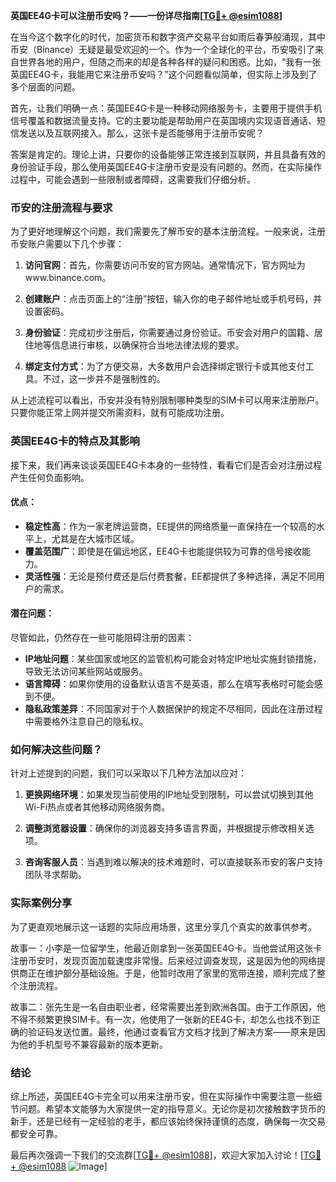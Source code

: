 **英国EE4G卡可以注册币安吗？——一份详尽指南[[TG💪+ @esim1088](https://t.me/s/esim1088)]**

在当今这个数字化的时代，加密货币和数字资产交易平台如雨后春笋般涌现，其中币安（Binance）无疑是最受欢迎的一个。作为一个全球化的平台，币安吸引了来自世界各地的用户，但随之而来的却是各种各样的疑问和困惑。比如，“我有一张英国EE4G卡，我能用它来注册币安吗？”这个问题看似简单，但实际上涉及到了多个层面的问题。

首先，让我们明确一点：英国EE4G卡是一种移动网络服务卡，主要用于提供手机信号覆盖和数据流量支持。它的主要功能是帮助用户在英国境内实现语音通话、短信发送以及互联网接入。那么，这张卡是否能够用于注册币安呢？

答案是肯定的。理论上讲，只要你的设备能够正常连接到互联网，并且具备有效的身份验证手段，那么使用英国EE4G卡注册币安是没有问题的。然而，在实际操作过程中，可能会遇到一些限制或者障碍，这需要我们仔细分析。

### 币安的注册流程与要求

为了更好地理解这个问题，我们需要先了解币安的基本注册流程。一般来说，注册币安账户需要以下几个步骤：

1. **访问官网**：首先，你需要访问币安的官方网站。通常情况下，官方网址为www.binance.com。
   
2. **创建账户**：点击页面上的“注册”按钮，输入你的电子邮件地址或手机号码，并设置密码。

3. **身份验证**：完成初步注册后，你需要通过身份验证。币安会对用户的国籍、居住地等信息进行审核，以确保符合当地法律法规的要求。

4. **绑定支付方式**：为了方便交易，大多数用户会选择绑定银行卡或其他支付工具。不过，这一步并不是强制性的。

从上述流程可以看出，币安并没有特别限制哪种类型的SIM卡可以用来注册账户。只要你能正常上网并提交所需资料，就有可能成功注册。

### 英国EE4G卡的特点及其影响

接下来，我们再来谈谈英国EE4G卡本身的一些特性，看看它们是否会对注册过程产生任何负面影响。

#### 优点：
- **稳定性高**：作为一家老牌运营商，EE提供的网络质量一直保持在一个较高的水平上，尤其是在大城市区域。
- **覆盖范围广**：即使是在偏远地区，EE4G卡也能提供较为可靠的信号接收能力。
- **灵活性强**：无论是预付费还是后付费套餐，EE都提供了多种选择，满足不同用户的需求。

#### 潜在问题：
尽管如此，仍然存在一些可能阻碍注册的因素：
- **IP地址问题**：某些国家或地区的监管机构可能会对特定IP地址实施封锁措施，导致无法访问某些网站或服务。
- **语言障碍**：如果你使用的设备默认语言不是英语，那么在填写表格时可能会感到不便。
- **隐私政策差异**：不同国家对于个人数据保护的规定不尽相同，因此在注册过程中需要格外注意自己的隐私权。

### 如何解决这些问题？

针对上述提到的问题，我们可以采取以下几种方法加以应对：

1. **更换网络环境**：如果发现当前使用的IP地址受到限制，可以尝试切换到其他Wi-Fi热点或者其他移动网络服务商。
   
2. **调整浏览器设置**：确保你的浏览器支持多语言界面，并根据提示修改相关选项。

3. **咨询客服人员**：当遇到难以解决的技术难题时，可以直接联系币安的客户支持团队寻求帮助。

### 实际案例分享

为了更直观地展示这一话题的实际应用场景，这里分享几个真实的故事供参考。

故事一：小李是一位留学生，他最近刚拿到一张英国EE4G卡。当他尝试用这张卡注册币安时，发现页面加载速度非常慢。后来经过调查发现，这是因为他的网络提供商正在维护部分基础设施。于是，他暂时改用了家里的宽带连接，顺利完成了整个注册流程。

故事二：张先生是一名自由职业者，经常需要出差到欧洲各国。由于工作原因，他不得不频繁更换SIM卡。有一次，他使用了一张新的EE4G卡，却怎么也找不到正确的验证码发送位置。最终，他通过查看官方文档才找到了解决方案——原来是因为他的手机型号不兼容最新的版本更新。

### 结论

综上所述，英国EE4G卡完全可以用来注册币安，但在实际操作中需要注意一些细节问题。希望本文能够为大家提供一定的指导意义。无论你是初次接触数字货币的新手，还是已经有一定经验的老手，都应该始终保持谨慎的态度，确保每一次交易都安全可靠。

最后再次强调一下我们的交流群[[TG💪+ @esim1088](https://t.me/s/esim1088)]，欢迎大家加入讨论！[[TG💪+ @esim1088](https://t.me/s/esim1088) ![Image](https://i.postimg.cc/4NQfJmqS/Snipaste-2025-05-13-00-14-12.png)]